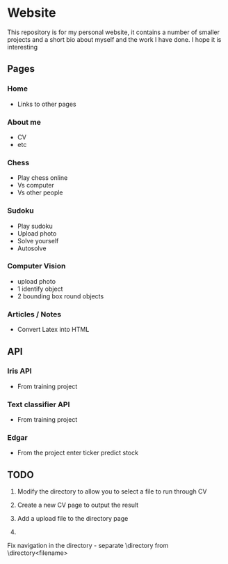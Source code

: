 # Website

This repository is for my personal website, it contains a number of smaller projects and a short bio about myself and the work I have done. I hope it is interesting

## Pages
### Home 
- Links to other pages

### About me 
- CV 
- etc

### Chess 
- Play chess online 
- Vs computer 
- Vs other people

### Sudoku 
- Play sudoku 
- Upload photo 
- Solve yourself 
- Autosolve

### Computer Vision
- upload photo
- 1 identify object
- 2 bounding box round objects


### Articles / Notes

- Convert Latex into HTML


## API
### Iris API 
- From training project
### Text classifier API
- From training project
### Edgar
- From the project enter ticker predict stock



## TODO
1. Modify the directory to allow you to select a file to run through CV
2. Create a new CV page to output the result
3. Add a upload file to the directory page


3. 


Fix navigation in the directory - separate \directory from \directory\<filename>




